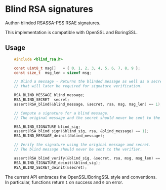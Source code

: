 # Blind RSA signatures

Author-blinded RSASSA-PSS RSAE signatures.

This implementation is compatible with OpenSSL and BoringSSL.

## Usage

```c
    #include <blind_rsa.h>

    const uint8_t msg[]   = { 0, 1, 2, 3, 4, 5, 6, 7, 8, 9 };
    const size_t  msg_len = sizeof msg;

    // Blind a message - Returns the blinded message as well as a secret,
    // that will later be required for signature verification.

    RSA_BLIND_MESSAGE blind_message;
    RSA_BLIND_SECRET  secret;
    assert(RSA_blind(&blind_message, &secret, rsa, msg, msg_len) == 1);

    // Compute a signature for a blind message.
    // The original message and the secret should never be sent to the signer.

    RSA_BLIND_SIGNATURE blind_sig;
    assert(RSA_blind_sign(&blind_sig, rsa, &blind_message) == 1);
    RSA_BLIND_MESSAGE_deinit(&blind_message);

    // Verify the signature using the original message and secret.
    // The blind message should never be sent to the verifier.

    assert(RSA_blind_verify(&blind_sig, &secret, rsa, msg, msg_len) == 1);
    RSA_BLIND_SIGNATURE_deinit(&blind_sig);
    RSA_BLIND_SECRET_deinit(&secret);
```

The current API embraces the OpenSSL/BoringSSL style and conventions. In particular, functions return `1` on success and `0` on error.
